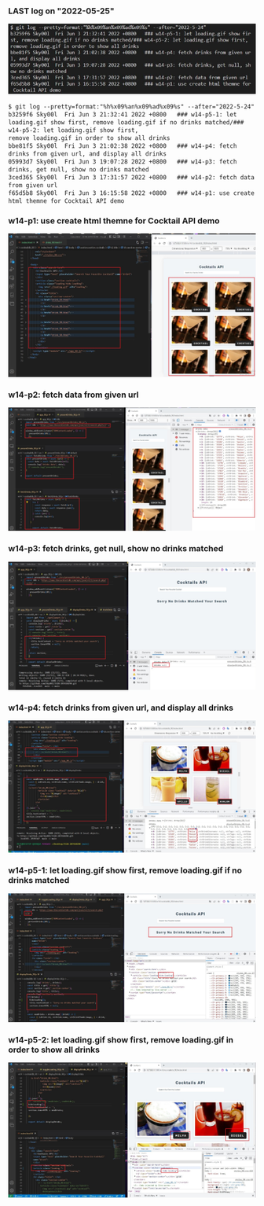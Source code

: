 ### LAST log on "2022-05-25"

![img](w14-log.jpg)

```
$ git log --pretty=format:"%h%x09%an%x09%ad%x09%s" --after="2022-5-24"
b3259f6 Sky00l  Fri Jun 3 21:32:41 2022 +0800   ### w14-p5-1: let loading.gif show first, remove loading.gif if no drinks matched/### w14-p5-2: let loading.gif show first, 
remove loading.gif in order to show all drinks
bbe81f5 Sky00l  Fri Jun 3 21:02:38 2022 +0800   ### w14-p4: fetch drinks from given url, and display all drinks
05993d7 Sky00l  Fri Jun 3 19:07:28 2022 +0800   ### w14-p3: fetch drinks, get null, show no drinks matched
3ced365 Sky00l  Fri Jun 3 17:31:57 2022 +0800   ### w14-p2: fetch data from given url 
f65d5b8 Sky00l  Fri Jun 3 16:15:58 2022 +0800   ### w14-p1: use create html themne for Cocktail API demo
```

### w14-p1: use create html themne for Cocktail API demo

![img](w14-p1.jpg)

### w14-p2: fetch data from given url

![img](w14-p2.jpg)

### w14-p3: fetch drinks, get null, show no drinks matched

![img](w14-p3.jpg)

### w14-p4: fetch drinks from given url, and display all drinks

![img](w14-p4.jpg)

### w14-p5-1: let loading.gif show first, remove loading.gif if no drinks matched

![img](w14-p5-1.jpg)

### w14-p5-2: let loading.gif show first, remove loading.gif in order to show all drinks

![img](w14-p5-2.jpg)